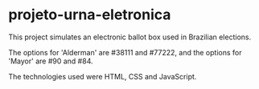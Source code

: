 # projeto-urna-eletronica

This project simulates an electronic ballot box used in Brazilian elections. 

The options for 'Alderman' are #38111 and #77222, and the options for 'Mayor' are #90 and #84.

The technologies used were HTML, CSS and JavaScript.
